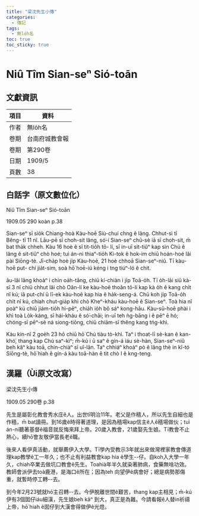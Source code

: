 ```yaml
---
title: "梁沈先生小傳"
categories:
  - 傳記
tags:
  - 無lo̍h名
toc: true
toc_sticky: true
---
```


# Niû Tîm Sian-seⁿ Sió-toān

## 文獻資訊

| 項目 | 資料 |
|---|---|
| 作者 | 無lo̍h名 |
| 卷期 | 台南府城教會報 |
| 卷期 | 第290卷 |
| 日期 | 1909/5 |
| 頁數 | 38 |

## 白話字（原文數位化）

Niû Tîm Sian-seⁿ Sió-toān

1909.05 290 koàn p.38

Sian-seⁿ sī sio̍k Chiang-hoà Kàu-hoē Siù-chuí chng ê lâng. Chhut-sì tī Bêng- tī 11 nî. Lāu-pē sī choh-sit lâng, só͘-í Sian-seⁿ chū-sè iā sī choh-sit, m̄ bat tha̍k chheh. Kàu 16 hoè ê sî tit-tio̍h tō- lí, sī in-uī sit-tiûⁿ kap sìn Chú ê lâng ê sit-tiûⁿ chò hoé; tuì án-ni thiaⁿ-tio̍h Ki-tok ê hok-im chiū hoán-hoé lâi pài Siōng-tè. Jī-cha̍p hoè ji̍p Kàu-hoē, 21 hoè chhoā Sian-seⁿ-niû. Tī kàu-hoē put- chí jia̍t-sim, soà hō͘ hoē-iú kéng i tng tiúⁿ-ló ê chit.

āu-lâi lâng khoàⁿ i chin oa̍h-tāng, chiū kí-chiàn i ji̍p Toā-o̍h. Tī o̍h-lāi siū kà-sī 3 nî chiū chhut lâi chò Oân-lí ke kàu-hoē thoân tō-lí kap kà o̍h ê kang chi̍t nî kú; iā put-chí ū lī-ek kàu-hoē kap hia ê ha̍k-seng-á. Chū koh ji̍p Toā-o̍h chi̍t nî kú, chiah chut-gia̍p khì chò Kheⁿ-kháu kàu-hoē ê Sian-seⁿ. Toà hia nî poàⁿ kú chiū jiám-tio̍h hì-pēⁿ, chia̍h io̍h bô sáⁿ kong-hāu. Kàu-sū-hoē phài i khì toà Lo̍k-káng, sī hái-kháu ê só͘-chāi; in-uī teh ǹg-bāng i ê pēⁿ ē hó; chóng-sī pēⁿ-sè ná siong-tiōng, chiū chiām-sî thêng kang tńg-khì.

Kàu kin-nî 2 goe̍h 23 hō chiū hō͘ Chú tiàu tò-khì. Taⁿ i thoat-lī sè-kan ê kan- khó͘, thang kap Chú saⁿ-kìⁿ; m̄-kú i ū saⁿ ê gín-á iáu sè-hàn, Sian-seⁿ-niû beh kâⁿ kàu toā, chin-chiàⁿ sī uî-lân. Taⁿ chhiáⁿ khoàⁿ pò ê lâng thè in kî-tó Siōng-tè, hō͘ hiah ê gín-á kàu toā-hàn ē tit chò I ê kng-teng.

## 漢羅（Ùi原文改寫）

梁沈先生小傳

1909.05 290卷 p.38

先生是屬彰化教會秀水庄ê人。出世tī明治11年。老父是作穡人，所以先生自細也是作穡，m̄ bat讀冊。到16歲ê時得著道理，是因為穡場kap信主ê人ê穡場做伙；tuì án-ni聽著基督ê福音就反悔來拜上帝。20歲入教會，21歲娶先生娘。Tī教會不止熱心，續hō͘會友敬伊當長老ê職。

後來人看伊真活動，就舉薦伊入大學。Tī學內受教示3年就出來做灣裡家教會傳道理kap教學ê工一年久；也不止有利益教會kap hia ê學生--仔。自koh入大學一年久，chiah卒業去做坑口教會ê先生。Toahià年半久就染著肺病，食藥無啥功效。教師會派伊去toà鹿港，是海口ê所在；因為teh 向望伊ê病會好；總是病勢那傷重，就暫時停工轉--去。

到今年2月23號就hō͘主召轉--去。今伊脫離世間ê艱苦，thang kap主相見；m̄-kú伊有3個囡仔iáu細漢，先生娘beh kâⁿ 到大，真正是為難。今請看報ê人替in祈禱上帝，hō͘ hiah ê囡仔到大漢會得做伊ê光燈。

